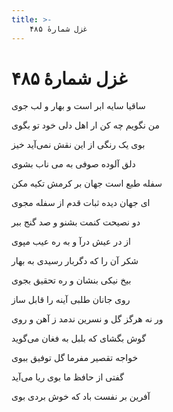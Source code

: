 ```yaml
---
title: >-
    غزل شمارهٔ ۴۸۵
---
```

# غزل شمارهٔ ۴۸۵

<div class="b" id="bn1"><div class="m1"><p>ساقیا سایه ابر است و بهار و لب جوی</p></div>
<div class="m2"><p>من نگویم چه کن ار اهل دلی خود تو بگوی</p></div></div>
<div class="b" id="bn2"><div class="m1"><p>بوی یک رنگی از این نقش نمی‌آید خیز</p></div>
<div class="m2"><p>دلق آلوده صوفی به می ناب بشوی</p></div></div>
<div class="b" id="bn3"><div class="m1"><p>سفله طبع است جهان بر کرمش تکیه مکن</p></div>
<div class="m2"><p>ای جهان دیده ثبات قدم از سفله مجوی</p></div></div>
<div class="b" id="bn4"><div class="m1"><p>دو نصیحت کنمت بشنو و صد گنج ببر</p></div>
<div class="m2"><p>از در عیش درآ و به ره عیب مپوی</p></div></div>
<div class="b" id="bn5"><div class="m1"><p>شکر آن را که دگربار رسیدی به بهار</p></div>
<div class="m2"><p>بیخ نیکی بنشان و ره تحقیق بجوی</p></div></div>
<div class="b" id="bn6"><div class="m1"><p>روی جانان طلبی آینه را قابل ساز</p></div>
<div class="m2"><p>ور نه هرگز گل و نسرین ندمد ز آهن و روی</p></div></div>
<div class="b" id="bn7"><div class="m1"><p>گوش بگشای که بلبل به فغان می‌گوید</p></div>
<div class="m2"><p>خواجه تقصیر مفرما گل توفیق ببوی</p></div></div>
<div class="b" id="bn8"><div class="m1"><p>گفتی از حافظ ما بوی ریا می‌آید</p></div>
<div class="m2"><p>آفرین بر نفست باد که خوش بردی بوی</p></div></div>
